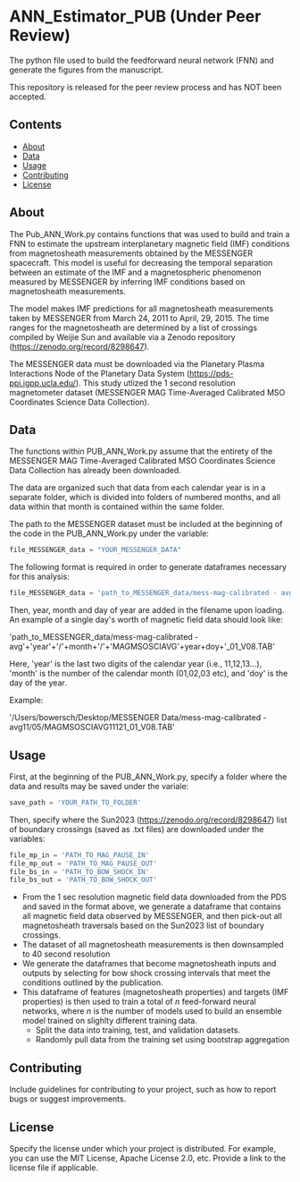 # ANN_Estimator_PUB **(Under Peer Review)**
The python file used to build the feedforward neural network (FNN) and generate the figures from the manuscript.

This repository is released for the peer review process and has NOT been accepted.

## Contents
- [About](#about)
- [Data](#data)
- [Usage](#usage)
- [Contributing](#contributing)
- [License](#license)

## About
The Pub_ANN_Work.py contains functions that was used to build and train a FNN to estimate the upstream interplanetary magnetic field (IMF) conditions from magnetosheath measurements obtained by the MESSENGER spacecraft. This model is useful for decreasing the temporal separation between an estimate of the IMF and a magnetospheric phenomenon measured by MESSENGER by inferring IMF conditions based on magnetosheath measurements.

The model makes IMF predictions for all magnetosheath measurements taken by MESSENGER from March 24, 2011 to April, 29, 2015. The time ranges for the magnetosheath are determined by a list of crossings compiled by Weijie Sun and available via a Zenodo repository (https://zenodo.org/record/8298647).

The MESSENGER data must be downloaded via the Planetary Plasma Interactions Node of the Planetary Data System (https://pds-ppi.igpp.ucla.edu/). This study utlized the 1 second resolution magnetometer dataset (MESSENGER MAG Time-Averaged Calibrated MSO Coordinates Science Data Collection).

## Data
The functions within PUB_ANN_Work.py assume that the entirety of the MESSENGER MAG Time-Averaged Calibrated MSO Coordinates Science Data Collection has already been downloaded.

The data are organized such that data from each calendar year is in a separate folder, which is divided into folders of numbered months, and all data within that month is contained within the same folder.

The path to the MESSENGER dataset must be included at the beginning of the code in the PUB_ANN_Work.py under the variable: 

```python
file_MESSENGER_data = "YOUR_MESSENGER_DATA"
```

The following format is required in order to generate dataframes necessary for this analysis:

```python
file_MESSENGER_data = 'path_to_MESSENGER_data/mess-mag-calibrated - avg'
```
Then, year, month and day of year are added in the filename upon loading. An example of a single day's worth of magnetic field data should look like:

'path_to_MESSENGER_data/mess-mag-calibrated - avg'+'year'+'/'+month+'/'+'MAGMSOSCIAVG'+year+doy+'_01_V08.TAB'

Here, 'year' is the last two digits of the calendar year (i.e., 11,12,13...), 'month' is the number of the calendar month (01,02,03 etc), and 'doy' is the day of the year.

Example:

'/Users/bowersch/Desktop/MESSENGER Data/mess-mag-calibrated - avg11/05/MAGMSOSCIAVG11121_01_V08.TAB'



## Usage
First, at the beginning of the PUB_ANN_Work.py, specify a folder where the data and results may be saved under the variale:
```python
save_path = 'YOUR_PATH_TO_FOLDER'
```
Then, specify where the Sun2023 (https://zenodo.org/record/8298647) list of boundary crossings (saved as .txt files) are downloaded under the variables:

```python
file_mp_in = 'PATH_TO_MAG_PAUSE_IN'
file_mp_out = 'PATH_TO_MAG_PAUSE_OUT'
file_bs_in = 'PATH_TO_BOW_SHOCK_IN'
file_bs_out = 'PATH_TO_BOW_SHOCK_OUT'
```
- From the 1 sec resolution magnetic field data downloaded from the PDS and saved in the format above, we generate a dataframe that contains all magnetic field data observed by MESSENGER, and then pick-out all magnetosheath traversals based on the Sun2023 list of boundary crossings.
- The dataset of all magnetosheath measurements is then downsampled to 40 second resolution
- We generate the dataframes that become magnetosheath inputs and outputs by selecting for bow shock crossing intervals that meet the conditions outlined by the publication.
- This dataframe of features (magnetosheath properties) and targets (IMF properties) is then used to train a total of $n$ feed-forward neural networks, where $n$ is the number of models used to build an ensemble model trained on slighlty different training data.
  - Split the data into training, test, and validation datasets.
  - Randomly pull data from the training set using bootstrap aggregation

## Contributing
Include guidelines for contributing to your project, such as how to report bugs or suggest improvements. 

## License
Specify the license under which your project is distributed. For example, you can use the MIT License, Apache License 2.0, etc. Provide a link to the license file if applicable.
